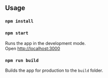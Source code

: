## Usage

### `npm install`

### `npm start`

Runs the app in the development mode.<br>
Open [http://localhost:3000](http://localhost:3000)

### `npm run build`

Builds the app for production to the `build` folder.<br>
